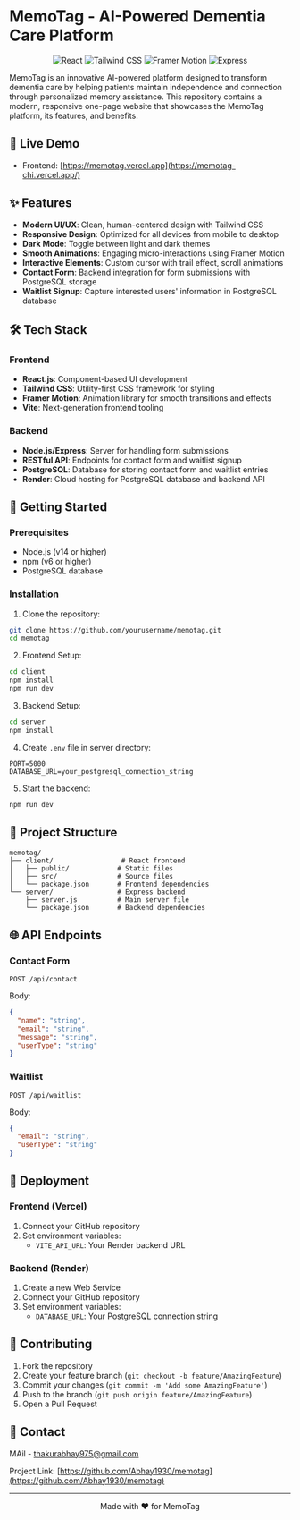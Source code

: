# MemoTag - AI-Powered Dementia Care Platform

<p align="center">
  <img src="https://img.shields.io/badge/React-18.x-61DAFB?style=for-the-badge&logo=react&logoColor=white" alt="React" />
  <img src="https://img.shields.io/badge/Tailwind_CSS-38B2AC?style=for-the-badge&logo=tailwind-css&logoColor=white" alt="Tailwind CSS" />
  <img src="https://img.shields.io/badge/Framer_Motion-0055FF?style=for-the-badge&logo=framer&logoColor=white" alt="Framer Motion" />
  <img src="https://img.shields.io/badge/Express-000000?style=for-the-badge&logo=express&logoColor=white" alt="Express" />
</p>

MemoTag is an innovative AI-powered platform designed to transform dementia care by helping patients maintain independence and connection through personalized memory assistance. This repository contains a modern, responsive one-page website that showcases the MemoTag platform, its features, and benefits.

## 🌟 Live Demo

- Frontend: [https://memotag.vercel.app](https://memotag-chi.vercel.app/)


## ✨ Features

- **Modern UI/UX**: Clean, human-centered design with Tailwind CSS
- **Responsive Design**: Optimized for all devices from mobile to desktop
- **Dark Mode**: Toggle between light and dark themes
- **Smooth Animations**: Engaging micro-interactions using Framer Motion
- **Interactive Elements**: Custom cursor with trail effect, scroll animations
- **Contact Form**: Backend integration for form submissions with PostgreSQL storage
- **Waitlist Signup**: Capture interested users' information in PostgreSQL database

## 🛠️ Tech Stack

### Frontend
- **React.js**: Component-based UI development
- **Tailwind CSS**: Utility-first CSS framework for styling
- **Framer Motion**: Animation library for smooth transitions and effects
- **Vite**: Next-generation frontend tooling

### Backend
- **Node.js/Express**: Server for handling form submissions
- **RESTful API**: Endpoints for contact form and waitlist signup
- **PostgreSQL**: Database for storing contact form and waitlist entries
- **Render**: Cloud hosting for PostgreSQL database and backend API

## 🚀 Getting Started

### Prerequisites

- Node.js (v14 or higher)
- npm (v6 or higher)
- PostgreSQL database

### Installation

1. Clone the repository:
```bash
git clone https://github.com/yourusername/memotag.git
cd memotag
```

2. Frontend Setup:
```bash
cd client
npm install
npm run dev
```

3. Backend Setup:
```bash
cd server
npm install
```

4. Create `.env` file in server directory:
```env
PORT=5000
DATABASE_URL=your_postgresql_connection_string
```

5. Start the backend:
```bash
npm run dev
```

## 📁 Project Structure

```
memotag/
├── client/                 # React frontend
│   ├── public/            # Static files
│   ├── src/               # Source files
│   └── package.json       # Frontend dependencies
└── server/                # Express backend
    ├── server.js          # Main server file
    └── package.json       # Backend dependencies
```

## 🌐 API Endpoints

### Contact Form
```http
POST /api/contact
```
Body:
```json
{
  "name": "string",
  "email": "string",
  "message": "string",
  "userType": "string"
}
```

### Waitlist
```http
POST /api/waitlist
```
Body:
```json
{
  "email": "string",
  "userType": "string"
}
```

## 🚀 Deployment

### Frontend (Vercel)
1. Connect your GitHub repository
2. Set environment variables:
   - `VITE_API_URL`: Your Render backend URL

### Backend (Render)
1. Create a new Web Service
2. Connect your GitHub repository
3. Set environment variables:
   - `DATABASE_URL`: Your PostgreSQL connection string



## 👥 Contributing

1. Fork the repository
2. Create your feature branch (`git checkout -b feature/AmazingFeature`)
3. Commit your changes (`git commit -m 'Add some AmazingFeature'`)
4. Push to the branch (`git push origin feature/AmazingFeature`)
5. Open a Pull Request

## 📧 Contact

MAil - [thakurabhay975@gmail.com](mailto:thakurabhay975@gmail.com)

Project Link: [https://github.com/Abhay1930/memotag](https://github.com/Abhay1930/memotag)

---

<p align="center">Made with ❤️ for MemoTag</p>

